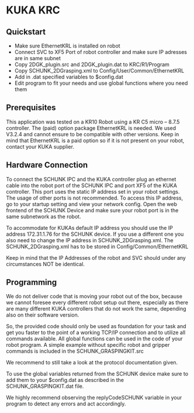 # KUKA KRC

## Quickstart
- Make sure EthernetKRL is installed on robot
- Connect SVC to XF5 Port of  robot controller and make sure IP adresses are in same subnet
- Copy 2DGK_plugin.src and 2DGK_plugin.dat to KRC/R1/Program
- Copy SCHUNK_2DGrasping.xml to Config/User/Common/EthernetKRL
- Add in .dat specified variables to $config.dat
- Edit program to fit your needs and use global functions where you need them

## Prerequisites 

This application was tested on a KR10 Robot using a KR C5 micro – 8.7.5 controller. The (paid) option package EthernetKRL is needed. We used V3.2.4 and cannot ensure to be compatible with other versions. Keep in mind that EthernetKRL is a paid option so if it is not present on your robot, contact your KUKA supplier. 

## Hardware Connection 

To connect the SCHUNK IPC and the KUKA controller plug an ethernet cable into the robot port of the SCHUNK IPC and port XF5 of the KUKA controller. This port uses the static IP address set in your robot settings. The usage of other ports is not recommended. To access this IP address, go to your startup setting and view your network config. Open the web frontend of the SCHUNK Device and make sure your robot port is in the same subnetwork as the robot. 

To accommodate for KUKAs default IP address you should use the IP address 172.31.1.76 for the SCHUNK device. If you use a different one you also need to change the IP address in SCHUNK_2DGrasping.xml. The SCHUNK_2DGrasping.xml has to be stored in Config/Common/EthernetKRL 

Keep in mind that the IP Addresses of the robot and SVC should under any circumstances NOT be identical. 

## Programming 

We do not deliver code that is moving your robot out of the box, because we cannot foresee every different robot setup out there, especially as there are many different KUKA controllers that do not work the same, depending also on their software version. 

So, the provided code should only be used as foundation for your task and get you faster to the point of a working TCP/IP connection and to utilize all commands available. All global functions can be used in the code of your robot program. A simple example without specific robot and gripper commands is included in the SCHUNK_GRASPINGKIT.src 

We recommend to still take a look at the protocol documentation given. 

To use the global variables returned from the SCHUNK device make sure to add them to your $config.dat as described in the SCHUNK_GRASPINGKIT.dat file. 

We highly recommend observing the replyCodeSCHUNK variable in your program to detect any errors and act accordingly. 
